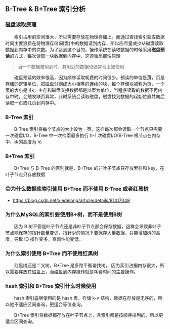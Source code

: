 ## B-Tree & B+Tree 索引分析

### 磁盘读取原理

&emsp;&emsp;索引占用的空间很大，所以需要存放在物理存储上。而通过查找索引获取数据时间主要浪费在将物理存储(磁盘)中的数据读到内存，所以应尽量减少从磁盘读取数据到内存中的次数。为了达到这个目的，操作系统在读取数据的时候采用**磁盘预读**的方式，每次读取一块数据到内存中，这遵循局部性原理

>当一个数据被用到时，其附近的数据也通常马上被使用

&emsp;&emsp;磁盘预读的效率很高，因为顺序读取耗费的时间很少。预读的单位是**页**，页是存储的逻辑单位，把磁盘分割成大小相等的连续的块，每个存储块被称为页，一个页的大小是 4k，主存和磁盘交换数据都是以页为单位，当程序读取的数据不再内存中时，会触发缺页异常，此时系统会读取磁盘，磁盘找到数据的起始位置并向后读取一页或几页到内存中。

### B-Tree 索引

&emsp;&emsp;B-Tree 索引将每个节点的大小设为一页，这样每次都会读取一个节点只需要一次磁盘I/O，B-Tree 中一次检索最多执行 h-1 次磁盘I/O(B-Tree 根节点在内存中，树的高度为 h)

### B+Tree 索引

&emsp;&emsp;B+Tree 与 B-Tree 的区别就是，B+Tree 的非叶子节点只存放索引和 key，在叶子节点只存放数据

### 🙃为什么数据库索引使用 B+Tree 而不使用 B-Tree 或者红黑树

- https://blog.csdn.net/xiedelong/article/details/81417049

### 为什么MySQL的索引要使用B+树，而不是使用B树

&emsp;&emsp;因为 B 树不管是叶子节点还是非叶子节点都会保存数据，这样会导致非叶子节点能保存的指针数量变少，指针少的情况下要保存大量数据，只能增加树的高度，导致 IO 操作变多，查询性能变低。

### 为什么索引使用 B+Tree 而不使用红黑树

&emsp;&emsp;红黑树还是二叉树，B+Tree 是多路平衡查找树，
因为索引占据内存很大，所以需要存放在磁盘上，而磁盘到内存操作就是耗费时间的主要操作。

### hash 索引和 B+Tree 索引什么时候使用

&emsp;&emsp;hash 索引底层使用的是 hash 表，存储 k-v 结构，数据在存放是无序的，所以他不适应区间查询，更适合等值查询。

&emsp;&emsp;B+Tree 索引将数据都存放在叶子节点上，且索引都是按顺序排列的，所以更适合区间查询。
